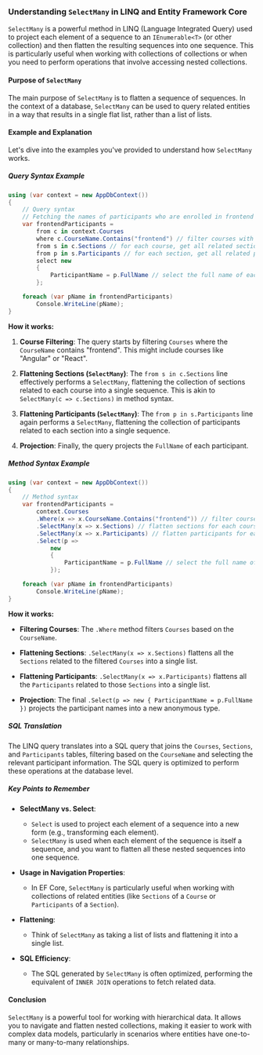 ### Understanding `SelectMany` in LINQ and Entity Framework Core

`SelectMany` is a powerful method in LINQ (Language Integrated Query) used to project each element of a sequence to an `IEnumerable<T>` (or other collection) and then flatten the resulting sequences into one sequence. This is particularly useful when working with collections of collections or when you need to perform operations that involve accessing nested collections.

#### Purpose of `SelectMany`

The main purpose of `SelectMany` is to flatten a sequence of sequences. In the context of a database, `SelectMany` can be used to query related entities in a way that results in a single flat list, rather than a list of lists.

#### Example and Explanation

Let's dive into the examples you've provided to understand how `SelectMany` works.

##### Query Syntax Example

```csharp
using (var context = new AppDbContext())
{
    // Query syntax
    // Fetching the names of participants who are enrolled in frontend courses (e.g., Angular, React)
    var frontendParticipants =
        from c in context.Courses
        where c.CourseName.Contains("frontend") // filter courses with names containing 'frontend'
        from s in c.Sections // for each course, get all related sections
        from p in s.Participants // for each section, get all related participants
        select new
        {
            ParticipantName = p.FullName // select the full name of each participant
        };

    foreach (var pName in frontendParticipants)
        Console.WriteLine(pName);
}
```

**How it works:**

1. **Course Filtering**: The query starts by filtering `Courses` where the `CourseName` contains "frontend". This might include courses like "Angular" or "React".
   
2. **Flattening Sections (`SelectMany`)**: The `from s in c.Sections` line effectively performs a `SelectMany`, flattening the collection of sections related to each course into a single sequence. This is akin to `SelectMany(c => c.Sections)` in method syntax.

3. **Flattening Participants (`SelectMany`)**: The `from p in s.Participants` line again performs a `SelectMany`, flattening the collection of participants related to each section into a single sequence.

4. **Projection**: Finally, the query projects the `FullName` of each participant.

##### Method Syntax Example

```csharp
using (var context = new AppDbContext())
{
    // Method syntax
    var frontendParticipants =
        context.Courses
        .Where(x => x.CourseName.Contains("frontend")) // filter courses with names containing 'frontend'
        .SelectMany(x => x.Sections) // flatten sections for each course
        .SelectMany(x => x.Participants) // flatten participants for each section
        .Select(p =>
            new
            {
                ParticipantName = p.FullName // select the full name of each participant
            });

    foreach (var pName in frontendParticipants)
        Console.WriteLine(pName);
}
```

**How it works:**

- **Filtering Courses**: The `.Where` method filters `Courses` based on the `CourseName`.
  
- **Flattening Sections**: `.SelectMany(x => x.Sections)` flattens all the `Sections` related to the filtered `Courses` into a single list.

- **Flattening Participants**: `.SelectMany(x => x.Participants)` flattens all the `Participants` related to those `Sections` into a single list.

- **Projection**: The final `.Select(p => new { ParticipantName = p.FullName })` projects the participant names into a new anonymous type.

##### SQL Translation

The LINQ query translates into a SQL query that joins the `Courses`, `Sections`, and `Participants` tables, filtering based on the `CourseName` and selecting the relevant participant information. The SQL query is optimized to perform these operations at the database level.

##### Key Points to Remember

- **SelectMany vs. Select**: 
  - `Select` is used to project each element of a sequence into a new form (e.g., transforming each element).
  - `SelectMany` is used when each element of the sequence is itself a sequence, and you want to flatten all these nested sequences into one sequence.

- **Usage in Navigation Properties**:
  - In EF Core, `SelectMany` is particularly useful when working with collections of related entities (like `Sections` of a `Course` or `Participants` of a `Section`).

- **Flattening**: 
  - Think of `SelectMany` as taking a list of lists and flattening it into a single list.

- **SQL Efficiency**: 
  - The SQL generated by `SelectMany` is often optimized, performing the equivalent of `INNER JOIN` operations to fetch related data.

#### Conclusion

`SelectMany` is a powerful tool for working with hierarchical data. It allows you to navigate and flatten nested collections, making it easier to work with complex data models, particularly in scenarios where entities have one-to-many or many-to-many relationships.